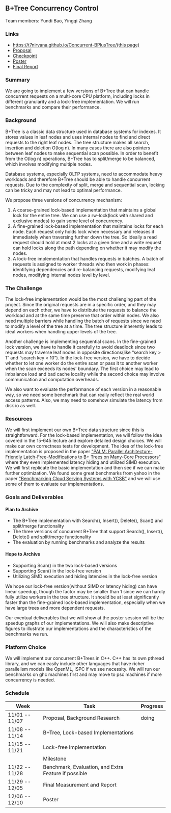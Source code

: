 ## B+Tree Concurrency Control

Team members: Yundi Bao, Yingqi Zhang

### Links

* [https://t7nirvana.github.io/Concurrent-BPlusTree/(this page)](https://t7nirvana.github.io/Concurrent-BPlusTree/)
* [Proposal](https://t7nirvana.github.io/Concurrent-BPlusTree/doc/proposal)
* [Checkpoint](https://t7nirvana.github.io/Concurrent-BPlusTree/doc/checkpoint)
* [Poster](https://t7nirvana.github.io/Concurrent-BPlusTree/Poster.pdf)
* [Final Report](https://t7nirvana.github.io/Concurrent-BPlusTree/Report.pdf)

### Summary

We are going to implement a few versions of B+Tree that can handle concurrent requests on a multi-core CPU platform,
including locks in different granularity and a lock-free implementation. We will run benchmarks and compare their
performance.

### Background

B+Tree is a classic data structure used in database systems for indexes. It stores values in leaf nodes and uses
internal nodes to find and direct requests to the right leaf nodes. The tree structure makes all search, insertion and
deletion O(log n). In many cases there are also pointers between leaf nodes to make sequential scan possible. In order
to benefit from the O(log n) operations, B+Tree has to split/merge to be balanced, which involves modifying multiple
nodes.

Database systems, especially OLTP systems, need to accommodate heavy workloads and therefore B+Tree should be able to
handle concurrent requests. Due to the complexity of split, merge and sequential scan, locking can be tricky and may not
lead to optimal performance.

We propose three versions of concurrency mechanism:

1. A coarse-grained lock-based implementation that maintains a global lock for the entire tree. We can use a rw-lock(lock with shared and exclusive modes) to gain some level of concurrency.
2. A fine-grained lock-based implementation that maintains locks for each node. Each request only holds lock when necessary and releases it immediately when traversing further down the tree. So ideally a read request should hold at most 2 locks at a given time and a write request can hold locks along the path depending on whether it may modify the nodes.
3. A lock-free implementation that handles requests in batches. A batch of requests is assigned to worker threads who then work in phases: identifying dependencies and re-balancing requests, modifying leaf nodes, modifying internal nodes level by level.

### The Challenge
The lock-free implementation would be the most challenging part of the project. Since the original requests are in a specific order, and they may depend on each other, we have to distribute the requests to balance the workload and at the same time preserve that order within nodes. We also need multiple barriers while handling the batch of requests since we need to modify a level of the tree at a time. The tree structure inherently leads to ideal workers when handling upper levels of the tree.

Another challenge is implementing sequential scans. In the fine-grained lock version, we have to handle it carefully to avoid deadlock since two requests may traverse leaf nodes in opposite directions(like “search key > 1” and “search key < 10”).  In the lock-free version, we have to decide whether to let one worker do the entire scan or pass it to another worker when the scan exceeds its nodes' boundary. The first choice may lead to imbalance load and bad cache locality while the second choice may involve communication and computation overheads.

We also want to evaluate the performance of each version in a reasonable way, so we need some benchmark that can really reflect the real world access patterns. Also, we may need to somehow simulate the latency from disk io as well.

### Resources

We will first implement our own B+Tree data structure since this is straightforward. For the lock-based implementation, we will follow the idea covered in the 15-645 lecture and explore detailed design choices. We will make our own correctness tests for development. The idea of the lock-free implementation is proposed in the paper ["PALM: Parallel Architecture-Friendly Latch-Free-Modifications to B+ Trees on Many-Core Processors"](https://dl.acm.org/doi/10.14778/3402707.3402719) where they even implemented latency hiding and utilized SIMD execution. We will first replicate the basic implementation and then see if we can make further optimization. We found some great benchmarks from yahoo in the paper ["Benchmarking Cloud Serving Systems with YCSB"](https://dl.acm.org/doi/10.1145/1807128.1807152) and we will use some of them to evaluate our implementations.

### Goals and Deliverables
#### Plan to Archive
- The B+Tree implementation with Search(), Insert(), Delete(), Scan() and split/merge functionality
- The three versions of concurrent B+Tree that support Search(), Insert(), Delete() and split/merge functionality
- The evaluation by running benchmarks and analyze the results

#### Hope to Archive
- Supporting Scan() in the two lock-based versions
- Supporting Scan() in the lock-free version
- Utilizing SIMD execution and hiding latencies in the lock-free version

We hope our lock-free version(without SIMD or latency hiding) can have linear speedup, though the factor may be smaller than 1 since we can hardly fully utilize workers in the tree structure. It should be at least significantly faster than the fine-grained lock-based implementation, especially when we have large trees and more dependent requests.

Our eventual deliverables that we will show at the poster session will be the speedup graphs of our implementations. We will also make descriptive figures to illustrate our implementations and the characteristics of the benchmarks we run.

### Platform Choice
We will implement our concurrent B+Trees in C++. C++ has its own pthread library, and we can easily include other languages that have richer parallelism models like OpenML, ISPC if we see necessity. We will run our benchmarks on ghc machines first and may move to psc machines if more concurrency is needed.


### Schedule

| Week           | Task                                                        | Progress    |
|----------------|-------------------------------------------------------------|-------------|
| 11/01 -- 11/07 | Proposal, Background Research                               | doing       |
| 11/08 -- 11/14 | B+Tree, Lock-based Implementations                          |             |
| 11/15 -- 11/21 | Lock-free Implementation                                    |             |
|                |Milestone                                                    |             |
| 11/22 -- 11/28 | Benchmark, Evaluation, and Extra Feature if possible        |             |
| 11/29 -- 12/05 | Final Measurement and Report                                 |             |
| 12/06 -- 12/10 | Poster                                                      |             |